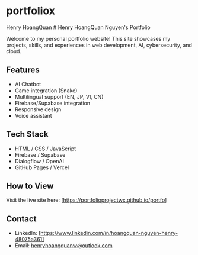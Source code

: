 # portfoliox 
Henry HoangQuan # Henry HoangQuan Nguyen's Portfolio

Welcome to my personal portfolio website! This site showcases my projects, skills, and experiences in web development, AI, cybersecurity, and cloud.

## Features

- AI Chatbot
- Game integration (Snake)
- Multilingual support (EN, JP, VI, CN)
- Firebase/Supabase integration
- Responsive design
- Voice assistant

## Tech Stack

- HTML / CSS / JavaScript
- Firebase / Supabase
- Dialogflow / OpenAI
- GitHub Pages / Vercel

## How to View

Visit the live site here: [https://portfolioprojectwx.github.io/portfo]

## Contact

- LinkedIn: [https://www.linkedin.com/in/hoangquan-nguyen-henry-48075a361]
- Email: henryhoangquanw@outlook.com